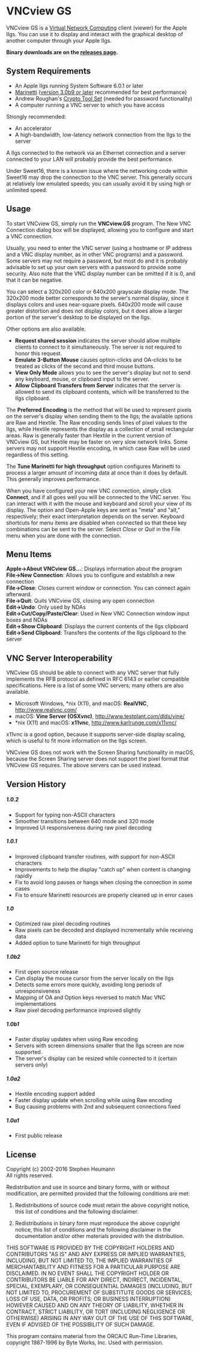 VNCview GS
==========

VNCview GS is a [Virtual Network Computing][0] client (viewer) for the Apple IIgs.  You can use it to display and interact with the graphical desktop of another computer through your Apple IIgs.

[0]: https://en.wikipedia.org/wiki/Virtual_Network_Computing

__Binary downloads are on the [releases page][releases].__

[releases]: https://github.com/sheumann/VNCviewGS/releases

System Requirements
-------------------
* An Apple IIgs running System Software 6.0.1 or later
* [Marinetti][1] ([version 3.0b9 or later][2] recommended for best performance)
* Andrew Roughan's [Crypto Tool Set][3] (needed for password functionality)
* A computer running a VNC server to which you have access  

Strongly recommended:

* An accelerator
* A high-bandwidth, low-latency network connection from the IIgs to the server

A IIgs connected to the network via an Ethernet connection and a server connected to your LAN will probably provide the best performance.

Under Sweet16, there is a known issue where the networking code within Sweet16 may drop the connection to the VNC server.  This generally occurs at relatively low emulated speeds; you can usually avoid it by using high or unlimited speed.

[1]: http://www.apple2.org/marinetti/
[2]: http://www.a2retrosystems.com/Marinetti.htm
[3]: http://members.iinet.net.au/~kalandi/apple/crypto.html


Usage
-----
To start VNCview GS, simply run the __VNCview.GS__ program.  The New VNC Connection dialog box will be displayed, allowing you to configure and start a VNC connection.

Usually, you need to enter the VNC server (using a hostname or IP address and a VNC display number, as in other VNC programs) and a password.  Some servers may not require a password, but most do and it is probably advisable to set up your own servers with a password to provide some security.  Also note that the VNC display number can be omitted if it is 0, and that it can be negative.

You can select a 320x200 color or 640x200 grayscale display mode.  The 320x200 mode better corresponds to the server's normal display, since it displays colors and uses near-square pixels.  640x200 mode will cause greater distortion and does not display colors, but it does allow a larger portion of the server's desktop to be displayed on the IIgs.

Other options are also available.
* __Request shared session__ indicates the server should allow multiple clients to connect to it simultaneously.  The server is not required to honor this request.
* __Emulate 3-Button Mouse__ causes option-clicks and OA-clicks to be  treated as clicks of the second and third mouse buttons.
* __View Only Mode__ allows you to see the server's display but not to send any keyboard, mouse, or clipboard input to the server.
* __Allow Clipboard Transfers from Server__ indicates that the server is allowed to send its clipboard contents, which will be transferred to the IIgs clipboard.

The __Preferred Encoding__ is the method that will be used to represent pixels on the server's display when sending them to the IIgs; the available options are Raw and Hextile.  The Raw encoding sends lines of pixel values to the IIgs, while Hextile represents the display as a collection of small rectangular areas.  Raw is generally faster than Hextile in the current version of VNCview GS, but Hextile may be faster on very slow network links.  Some servers may not support Hextile encoding, in which case Raw will be used regardless of this setting.

The __Tune Marinetti for high throughput__ option configures Marinetti to process a larger amount of incoming data at once than it does by default.  This generally improves performance.

When you have configured your new VNC connection, simply click __Connect__, and if all goes well you will be connected to the VNC server.  You can interact with it with the mouse and keyboard and scroll your view of its display.  The option and Open-Apple keys are sent as "meta" and "alt," respectively; their exact interpretation depends on the server.  Keyboard shortcuts for menu items are disabled when connected so that these key combinations can be sent to the server.  Select _Close_ or _Quit_ in the File menu when you are done with the connection.

Menu Items
----------
__Apple->About VNCview GS...__: Displays information about the program  
__File->New Connection__: Allows you to configure and establish a new connection  
__File->Close__: Closes current window or connection.  You can connect again afterward.  
__File->Quit__: Quits VNCview GS, closing any open connection  
__Edit->Undo__: Only used by NDAs  
__Edit->Cut/Copy/Paste/Clear__: Used in New VNC Connection window input boxes and NDAs  
__Edit->Show Clipboard__: Displays the current contents of the IIgs clipboard  
__Edit->Send Clipboard__: Transfers the contents of the IIgs clipboard to the server  

VNC Server Interoperability
---------------------------
VNCview GS should be able to connect with any VNC server that fully implements the RFB protocol as defined in RFC 6143 or earlier compatible specifications.  Here is a list of some VNC servers; many others are also available.

* Microsoft Windows, *nix (X11), and macOS: __RealVNC__, http://www.realvnc.com/
* macOS: __Vine Server (OSXvnc)__, http://www.testplant.com/dlds/vine/
* *nix (X11) and macOS: __x11vnc__, http://www.karlrunge.com/x11vnc/

x11vnc is a good option, because it supports server-side display scaling, which is useful to fit more information on the IIgs screen.

VNCview GS does not work with the Screen Sharing functionality in macOS, because the Screen Sharing server does not support the pixel format that VNCview GS requires.  The above servers can be used instead.

Version History
---------------
##### 1.0.2
* Support for typing non-ASCII characters
* Smoother transitions between 640 mode and 320 mode
* Improved UI responsiveness during raw pixel decoding

##### 1.0.1
* Improved clipboard transfer routines, with support for non-ASCII characters
* Improvements to help the display "catch up" when content is changing rapidly
* Fix to avoid long pauses or hangs when closing the connection in some cases
* Fix to ensure Marinetti resources are properly cleaned up in error cases

##### 1.0
* Optimized raw pixel decoding routines
* Raw pixels can be decoded and displayed incrementally while receiving data
* Added option to tune Marinetti for high throughput

##### 1.0b2
* First open source release
* Can display the mouse cursor from the server locally on the IIgs
* Detects some errors more quickly, avoiding long periods of unresponsiveness
* Mapping of OA and Option keys reversed to match Mac VNC implementations
* Raw pixel decoding performance improved slightly

##### 1.0b1
* Faster display updates when using Raw encoding
* Servers with screen dimensions smaller that the IIgs screen are now supported.
* The server's display can be resized while connected to it (certain servers only)

##### 1.0a2
* Hextile encoding support added
* Faster display update when scrolling while using Raw encoding
* Bug causing problems with 2nd and subsequent connections fixed

##### 1.0a1
* First public release

License
-------
Copyright (c) 2002-2016 Stephen Heumann  
All rights reserved.

Redistribution and use in source and binary forms, with or without modification, are permitted provided that the following conditions are met:

1. Redistributions of source code must retain the above copyright notice, this list of conditions and the following disclaimer.

2. Redistributions in binary form must reproduce the above copyright notice, this list of conditions and the following disclaimer in the documentation and/or other materials provided with the distribution.

THIS SOFTWARE IS PROVIDED BY THE COPYRIGHT HOLDERS AND CONTRIBUTORS "AS IS" AND ANY EXPRESS OR IMPLIED WARRANTIES, INCLUDING, BUT NOT LIMITED TO, THE IMPLIED WARRANTIES OF MERCHANTABILITY AND FITNESS FOR A PARTICULAR PURPOSE ARE DISCLAIMED. IN NO EVENT SHALL THE COPYRIGHT HOLDER OR CONTRIBUTORS BE LIABLE FOR ANY DIRECT, INDIRECT, INCIDENTAL, SPECIAL, EXEMPLARY, OR CONSEQUENTIAL DAMAGES (INCLUDING, BUT NOT LIMITED TO, PROCUREMENT OF SUBSTITUTE GOODS OR SERVICES; LOSS OF USE, DATA, OR PROFITS; OR BUSINESS INTERRUPTION) HOWEVER CAUSED AND ON ANY THEORY OF LIABILITY, WHETHER IN CONTRACT, STRICT LIABILITY, OR TORT (INCLUDING NEGLIGENCE OR OTHERWISE) ARISING IN ANY WAY OUT OF THE USE OF THIS SOFTWARE, EVEN IF ADVISED OF THE POSSIBILITY OF SUCH DAMAGE.
 
This program contains material from the ORCA/C Run-Time Libraries, copyright 1987-1996 by Byte Works, Inc.  Used with permission.
